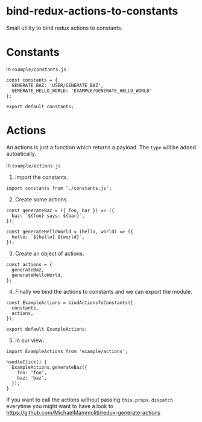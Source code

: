 # bind-redux-actions-to-constants
Small utility to bind redux actions to constants.


# Constants
in `example/constants.js`
```
const constants = {
  GENERATE_BAZ: 'USER/GENERATE_BAZ',
  GENERATE_HELLO_WORLD: 'EXAMPLE/GENERATE_HELLO_WORLD'
};

export default constants;
```

# Actions
An actions is just a function which returns a payload. 
The `type` will be added autoatically.

in `example/actions.js`

1. import the constants.
```
import constants from './constants.js';
```

2. Create some actions.
```
const generateBaz = ({ foo, bar }) => ({
  baz: `${foo} says: ${bar}`,
});

const generateHelloWorld = (hello, world) => ({
  hello: `${hello} ${world}`,
});
```

3. Create an object of actions.
```
const actions = {
  generateBaz,
  generateHelloWorld,
};
```

4. Finally we bind the actions to constants and we can export the module.
```
const ExampleActions = bindActionsToConstants({
  constants,
  actions,
});

export default ExampleActions;
```

5. In our view:
```
import ExampleActions from 'example/actions';

handleClick() {
  ExampleActions.generateBaz({
    foo: 'foo',
    baz: 'baz',
  });
}
```

If you want to call the actions without passing `this.props.dispatch` everytime you might want to have a look to https://github.com/MichaelMammoliti/redux-generate-actions
